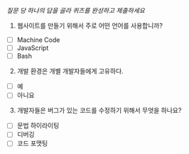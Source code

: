 *질문 당 하나의 답을 골라 퀴즈를 완성하고 제출하세요*

1. 웹사이트를 만들기 위해서 주로 어떤 언어를 사용합니까?

- [ ] Machine Code
- [ ] JavaScript
- [ ] Bash

2. 개발 환경은 개별 개발자들에게 고유하다.

- [ ] 예
- [ ] 아니요

3. 개발자들은 버그가 있는 코드를 수정하기 위해서 무엇을 하나요?

- [ ] 문법 하이라이팅
- [ ] 디버깅
- [ ] 코드 포맷팅
